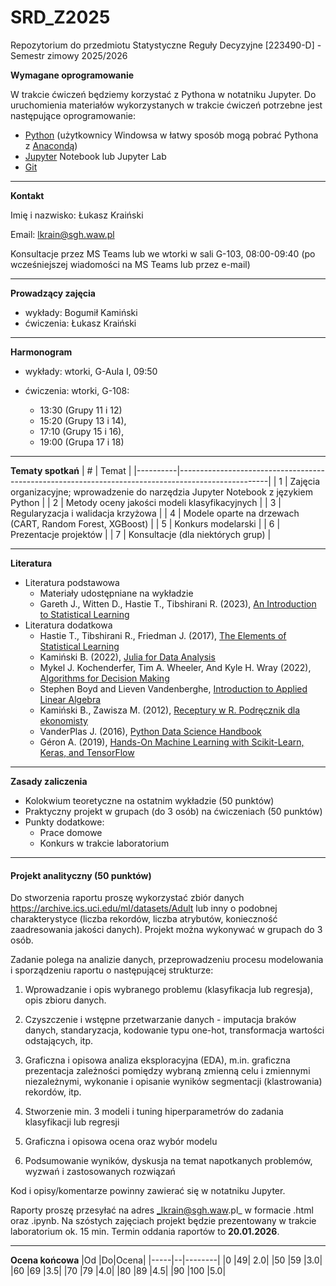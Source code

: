 # SRD_Z2025
Repozytorium do przedmiotu Statystyczne Reguły Decyzyjne [223490-D] - Semestr zimowy 2025/2026

**Wymagane oprogramowanie**

W trakcie ćwiczeń będziemy korzystać z Pythona w notatniku Jupyter.
Do uruchomienia materiałów wykorzystanych w trakcie ćwiczeń potrzebne jest następujące oprogramowanie:
* [Python](https://www.python.org/downloads/) (użytkownicy Windowsa w łatwy sposób mogą pobrać Pythona z [Anacondą](https://anaconda.org/))
* [Jupyter](https://jupyter.org/install) Notebook lub Jupyter Lab
* [Git](https://git-scm.com/)

---
**Kontakt**

Imię i nazwisko: Łukasz Kraiński

Email: lkrain@sgh.waw.pl

Konsultacje przez MS Teams lub we wtorki w sali G-103, 08:00-09:40 (po wcześniejszej wiadomości na MS Teams lub przez e-mail)

---
**Prowadzący zajęcia**

* wykłady: Bogumił Kamiński
* ćwiczenia: Łukasz Kraiński

---
**Harmonogram**

* wykłady: wtorki, G-Aula I, 09:50

* ćwiczenia: wtorki, G-108:
  * 13:30 (Grupy 11 i 12)
  * 15:20 (Grupy 13 i 14),
  * 17:10 (Grupy 15 i 16),
  * 19:00 (Grupa 17 i 18)

---

**Tematy spotkań**
|     #    |     Temat                                                                                          |
|----------|----------------------------------------------------------------------------------------------------|
|     1    |     Zajęcia   organizacyjne; wprowadzenie do narzędzia Jupyter Notebook z językiem Python   |
|     2    |     Metody   oceny jakości modeli klasyfikacyjnych                                                 |
|     3    |     Regularyzacja i walidacja krzyżowa                                                            |
|     4    |     Modele oparte na drzewach (CART, Random Forest, XGBoost)                            |
|     5    |     Konkurs modelarski                                                         |
|     6    |     Prezentacje projektów                                                                          |
|     7    |     Konsultacje (dla niektórych grup)                                                                  |

---
**Literatura**

* Literatura podstawowa
  * Materiały udostępniane na wykładzie
  * Gareth J., Witten D., Hastie T., Tibshirani R. (2023), [An Introduction to Statistical Learning](https://www.statlearning.com/)
* Literatura dodatkowa
  * Hastie T., Tibshirani R., Friedman J. (2017), [The Elements of Statistical Learning](https://hastie.su.domains/ElemStatLearn/)
  * Kamiński B. (2022), [Julia for Data Analysis](https://www.manning.com/books/julia-for-data-analysis)
  * Mykel J. Kochenderfer, Tim A. Wheeler, And Kyle H. Wray (2022), [Algorithms for Decision Making](https://algorithmsbook.com/)
  * Stephen Boyd and Lieven Vandenberghe, [Introduction to Applied Linear Algebra](http://vmls-book.stanford.edu/)
  * Kamiński B., Zawisza M. (2012), [Receptury w R. Podręcznik dla ekonomisty](http://bogumilkaminski.pl/projekty/)
  * VanderPlas J. (2016), [Python Data Science Handbook](https://jakevdp.github.io/PythonDataScienceHandbook/)
  * Géron A. (2019), [Hands-On Machine Learning with Scikit-Learn, Keras, and TensorFlow](https://github.com/ageron/handson-ml2)

---
**Zasady zaliczenia**

* Kolokwium teoretyczne na ostatnim wykładzie (50 punktów)
* Praktyczny projekt w grupach (do 3 osób) na ćwiczeniach (50 punktów)
* Punkty dodatkowe:
  * Prace domowe
  * Konkurs w trakcie laboratorium

---

#### Projekt analityczny (50 punktów)

Do stworzenia raportu proszę wykorzystać zbiór danych https://archive.ics.uci.edu/ml/datasets/Adult lub inny o podobnej charakterystyce (liczba rekordów, liczba atrybutów, konieczność zaadresowania jakości danych). Projekt można wykonywać w grupach do 3 osób.

Zadanie polega na analizie danych, przeprowadzeniu procesu modelowania i sporządzeniu raportu o następującej strukturze:

1) Wprowadzanie i opis wybranego problemu (klasyfikacja lub regresja), opis zbioru danych.

2) Czyszczenie i wstępne przetwarzanie danych - imputacja braków danych, standaryzacja, kodowanie typu one-hot, transformacja wartości odstających, itp.

3) Graficzna i opisowa analiza eksploracyjna (EDA), m.in. graficzna prezentacja zależności pomiędzy wybraną zmienną celu i zmiennymi niezależnymi, wykonanie i opisanie wyników segmentacji (klastrowania) rekordów, itp.

4) Stworzenie min. 3 modeli i tuning hiperparametrów do zadania klasyfikacji lub regresji

5) Graficzna i opisowa ocena oraz wybór modelu

6) Podsumowanie wyników, dyskusja na temat napotkanych problemów, wyzwań i zastosowanych rozwiązań

Kod i opisy/komentarze powinny zawierać się w notatniku Jupyter. 

Raporty proszę przesyłać na adres _lkrain@sgh.waw.pl_ w formacie .html oraz .ipynb. Na szóstych zajęciach projekt będzie prezentowany w trakcie laboratorium ok. 15 min. Termin oddania raportów to **20.01.2026**. 

---
**Ocena końcowa**
|Od |Do|Ocena|
|-----|--|--------|
|0 |49| 2.0|
|50 |59 |3.0|
|60 |69 |3.5|
|70 |79 |4.0|
|80 |89 |4.5|
|90 |100 |5.0|
